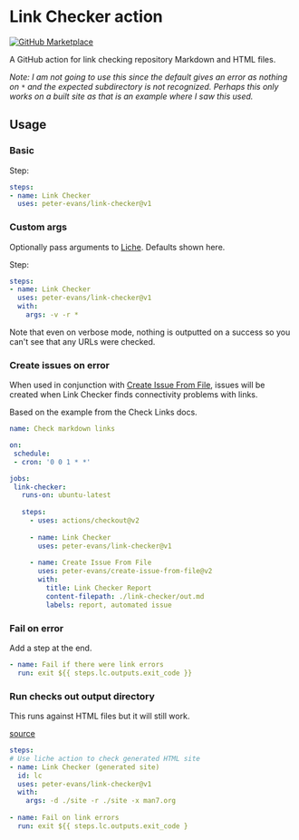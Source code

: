 # Link Checker action

[![GitHub Marketplace](https://img.shields.io/badge/Marketplace-Link%20Checker-blue.svg?colorA=24292e&colorB=0366d6&style=flat&longCache=true&logo=github)](https://github.com/marketplace/actions/link-checker)

A GitHub action for link checking repository Markdown and HTML files.

_Note: I am not going to use this since the default gives an error as nothing on `*` and the expected subdirectory is not recognized. Perhaps this only works on a built site as that is an example where I saw this used._


## Usage

### Basic

Step:

```yaml
steps:
- name: Link Checker
  uses: peter-evans/link-checker@v1
```

### Custom args

Optionally pass arguments to [Liche](https://github.com/raviqqe/liche). Defaults shown here.

Step:

```yaml
steps:
- name: Link Checker
  uses: peter-evans/link-checker@v1
  with:
    args: -v -r *
```

Note that even on verbose mode, nothing is outputted on a success so you can't see that any URLs were checked.

 
### Create issues on error
 
When used in conjunction with [Create Issue From File](https://github.com/peter-evans/create-issue-from-file), issues will be created when Link Checker finds connectivity problems with links.

Based on the example from the Check Links docs.
 
 ```yaml
name: Check markdown links
 
 on:
  schedule:
  - cron: '0 0 1 * *'

jobs:
  link-checker:
    runs-on: ubuntu-latest
    
    steps:
      - uses: actions/checkout@v2
      
      - name: Link Checker
        uses: peter-evans/link-checker@v1
        
      - name: Create Issue From File
        uses: peter-evans/create-issue-from-file@v2
        with:
          title: Link Checker Report
          content-filepath: ./link-checker/out.md
          labels: report, automated issue
```

### Fail on error

Add a step at the end.

```yaml
- name: Fail if there were link errors
  run: exit ${{ steps.lc.outputs.exit_code }}
```

### Run checks out output directory

This runs against HTML files but it will still work.

[source](https://github.com/fluxcd/flux/blob/master/.github/workflows/docs.yaml)

```yaml
steps:
# Use liche action to check generated HTML site
- name: Link Checker (generated site)
  id: lc
  uses: peter-evans/link-checker@v1
  with:
    args: -d ./site -r ./site -x man7.org
    
- name: Fail on link errors
  run: exit ${{ steps.lc.outputs.exit_code }
```
